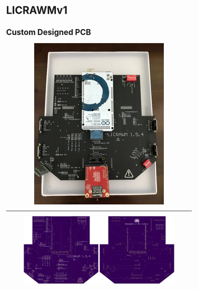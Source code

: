 # LICRAWMv1


## Custom Designed PCB
<p align="center">
 <img src="summary.jpg" width="70%"/>
 </p>
 

 <hr>
 
<p align="center">
  <tr>
    <td> <img src="9bce091a6496b01e20e28a16b17239b5.png" width="40%"/> </td>
    <td>  <img src="a180725e38f12c07dc380e0604d5f208.png" width="40%"/></td>
   </tr>
</p>